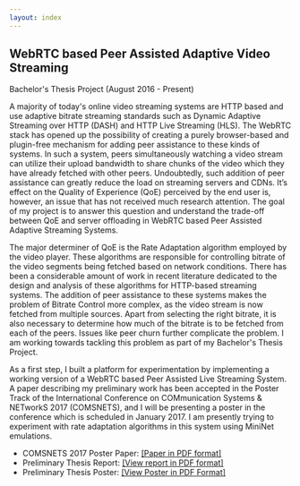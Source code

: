 ```yaml
---
layout: index
---
```


## WebRTC based Peer Assisted Adaptive Video Streaming 

Bachelor's Thesis Project (August 2016 - Present)

A majority of today's online video streaming systems are HTTP based and use adaptive bitrate streaming standards such as Dynamic Adaptive Streaming over HTTP (DASH) and HTTP Live Streaming (HLS). The WebRTC stack has opened up the possibility of creating a purely browser-based and plugin-free mechanism for adding peer assistance to these kinds of systems. In such a system, peers simultaneously watching a video stream can utilize their upload bandwidth to share chunks of the video which they have already fetched with other peers. Undoubtedly, such addition of peer assistance can greatly reduce the load on streaming servers and CDNs. It’s effect on the Quality of Experience (QoE) perceived by the end user is, however, an issue that has not received much research attention. The goal of my project is to answer this question and understand the trade-off between QoE and server offloading in WebRTC based Peer Assisted Adaptive Streaming Systems.

The major determiner of QoE is the Rate Adaptation algorithm employed by the video player. These algorithms are responsible for controlling bitrate of the video segments being fetched based on network conditions. There has been a considerable amount of work in recent literature dedicated to the design and analysis of these algorithms for HTTP-based streaming systems. The addition of peer assistance to these systems makes the problem of Bitrate Control more complex, as the video stream is now fetched from multiple sources. Apart from selecting the right bitrate, it is also necessary to determine how much of the bitrate is to be fetched from each of the peers. Issues like peer churn further complicate the problem. I am working towards tackling this problem as part of my Bachelor's Thesis Project.   

As a first step, I built a platform for experimentation by implementing a working version of a WebRTC based Peer Assisted Live Streaming System. A paper describing my preliminary work has been accepted in the Poster Track of the International Conference on COMmunication Systems & NETworkS 2017 (COMSNETS), and I will be presenting a poster in the conference which is scheduled in January 2017. I am presently trying to experiment with rate adaptation algorithms in this system using MiniNet emulations.



* COMSNETS 2017 Poster Paper: [[Paper in PDF format]]({{site.url}}comsnets-paper.pdf)
* Preliminary Thesis Report: [[View report in PDF format]]({{site.url}}pthesis.pdf)
* Preliminary Thesis Poster: [[View Poster in PDF Format]]({{site.url}}thesis-poster.pdf)
